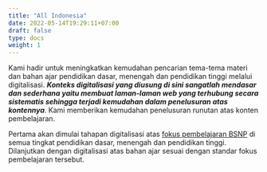 ```yaml
---
title: "All Indonesia"
date: 2022-05-14T19:29:11+07:00
draft: false
type: docs
weight: 1
---
```


Kami hadir untuk meningkatkan kemudahan pencarian tema-tema materi dan bahan ajar pendidikan dasar, menengah dan pendidikan tinggi melalui digitalisasi. ***Konteks digitalisasi yang diusung di sini sangatlah mendasar dan sederhana yaitu membuat laman-laman web yang terhubung secara sistematis sehingga terjadi kemudahan dalam penelusuran atas kontennya***. Kami memberikan kemudahan penelusuran runutan atas konten pembelajaran.

Pertama akan dimulai tahapan digitalisasi atas [fokus pembelajaran BSNP](/pdf/Buku-FP-versi-17-09-2020.pdf) di semua tingkat pendidikan dasar,  menengah dan pendidikan tinggi. Dilanjutkan dengan digitalisasi atas bahan ajar sesuai dengan standar fokus pembelajaran tersebut.